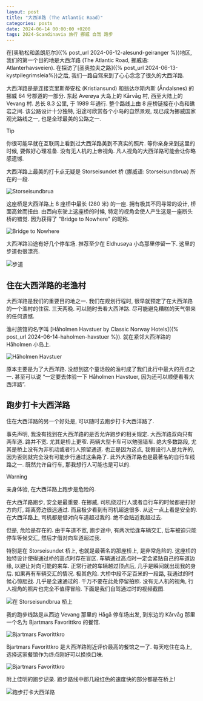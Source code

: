 ```yaml
---
layout: post
title: "大西洋路 (The Atlantic Road)"
categories: posts
date: 2024-06-14 00:00:00 +0200
tags: 2024-Scandinavia 旅行 挪威 自驾 跑步
---
```


在[奥勒松和盖朗厄尔]({% post_url 2024-06-12-alesund-geiranger %})地区, 我们的第一个目的地是大西洋路 (The Atlantic Road, 挪威语: Atlanterhavsveien). 在探访了[圣奥拉夫之路]({% post_url 2024-06-13-kystpilegrimsleia%})之后, 我们一路自驾来到了心心念念了很久的大西洋路.

大西洋路是是连接克里斯蒂安松 (Kristiansund) 和翁达尔斯内斯 (Åndalsnes) 的挪威 64 号郡道的一部分. 东起 Averøya 大岛上的 Kårvåg 村, 西至大陆上的 Vevang 村. 总长 8.3 公里, 于 1989 年通行. 整个路线上由 8 座桥链接在小岛和礁岩之间. 该公路设计十分独特, 沿途可欣赏各个小岛的自然景观, 现已成为挪威国家观光路线之一, 也是全球最美的公路之一.

>[!TIP]
> 你很可能早就在互联网上看到过大西洋路美到不真实的照片. 等你亲身来到这里的时候, 要做好心理准备. 没有无人机的上帝视角. 凡人视角的大西洋路可能会让你略感遗憾.

大西洋路上最美的打卡点无疑是 Storseisundet 桥 (挪威语: Storseisundbrua) 所在的一段.

![Storseisundbrua](/assets/images/2024/scandinavia/the-atlantic-road/storseisundbrua.jpeg)

这座桥是大西洋路上 8 座桥中最长 (280 米) 的一座. 拥有极其不同寻常的设计, 桥面高耸而扭曲. 由西向东驶上这座桥的时候, 特定的视角会使人产生这是一座断头桥的错觉. 因为获得了 "Bridge to Nowhere" 的昵称.

![Bridge to Nowhere](/assets/images/2024/scandinavia/the-atlantic-road/bridge-to-nowhere.jpeg)

大西洋路沿途有好几个停车场. 推荐至少在 Eldhusøya 小岛那里停留一下. 这里的步道也很漂亮.

![步道](/assets/images/2024/scandinavia/the-atlantic-road/walking-path.jpeg)

## 住在大西洋路的老渔村

大西洋路是我们的重要目的地之一. 我们在规划行程时, 很早就预定了在大西洋路的一个渔村的住宿. 三天两晚. 可以随时去看大西洋路. 尽可能避免糟糕的天气带来的任何遗憾.

渔村旅馆的名字叫 [Håholmen Havstuer by Classic Norway Hotels]({% post_url 2024-06-14-haholmen-havstuer %}). 就在紧邻大西洋路的 Håholmen 小岛上.

![Håholmen Havstuer](/assets/images/2024/scandinavia/the-atlantic-road/haholmen-havstuer.jpeg)

原本主要是为了大西洋路. 没想到这个童话般的渔村成了我们此行中最大的亮点之一. 甚至可以说 “一定要去体验一下 Håholmen Havstuer, 因为还可以顺便看看大西洋路”.

## 跑步打卡大西洋路

住在大西洋路的另一个好处是, 可以随时去跑步打卡大西洋路了.

事先声明, 我没有找到在大西洋路的是否允许跑步的相关规定. 大西洋路双向只有两车道. 路并不宽. 尤其是桥上更窄. 两辆大型卡车可以勉强错车. 绝大多数路段, 尤其是桥上没有为非机动或者行人预留通道. 也正是因为这点, 我假设行人是允许的, 因为否则就完全没有可能步行通过这条路了. 此外大西洋路也是最著名的自行车线路之一. 既然允许自行车, 那我想行人可能也是可以的.

>[!WARNING]
> 亲身体验, 在大西洋路上跑步是危险的.

在大西洋路跑步, 安全是最重要. 在挪威, 司机绕过行人或者自行车的时候都是打好方向灯, 距离旁边很远通过. 而且极少看到有司机超速很多. 从这一点上看是安全的. 在大西洋路上, 司机都是借对向车道超过我的. 绝不会贴近我超过去.

但是, 危险是存在的. 由于车道不宽, 跑步途中, 有两次恰逢车辆交汇, 后车被迫只能停车等候交汇, 然后才借对向车道超过我.

特别是在 Storseisundet 桥上, 也就是最著名的那座桥上, 是非常危险的. 这座桥的独特设计使得通过桥的高点时存在盲区. 车辆通过高点时一定会紧贴自己的车道边缘, 以避让对向可能的来车. 正常行驶的车辆越过顶点后, 几乎是瞬间就出现我的身后. 如果再有车辆交汇的情况. 极其危险. 大桥中段不足百米的一段路, 我通过的时候心惊胆战. 几乎是全速通过的. 千万不要在此处停留拍照. 没有无人机的视角, 行人视角的照片也完全不值得冒险. 下面是我们自驾通过时的视频截图.

![在 Storseisundbrua 桥上](/assets/images/2024/scandinavia/the-atlantic-road/on-storseisundbrua.jpeg)

我的跑步线路是从西边 Vevang 那里的 Hågå 停车场出发, 到东边的 Kårvåg 那里一个名为 Bjartmars Favorittkro 的餐馆.

![Bjartmars Favorittkro](/assets/images/2024/scandinavia/the-atlantic-road/bjartmars-favorittkro.jpeg)

Bjartmars Favorittkro 是大西洋路附近评价最高的餐馆之一了. 每天吃住在岛上, 选择这家餐馆作为终点刚好可以换换口味.

![Bjartmars Favorittkro](/assets/images/2024/scandinavia/the-atlantic-road/food.jpeg)

附上佳明的跑步记录. 跑步路线中那几段红色的速度快的部分都是在桥上!

![跑步打卡大西洋路](/assets/images/2024/scandinavia/the-atlantic-road/garmin-atlantic-road.jpeg)

